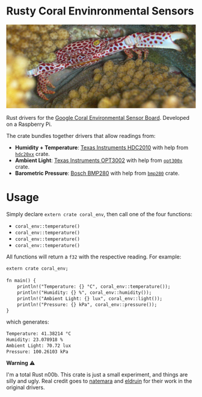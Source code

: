 # Rusty Coral Envinronmental Sensors

[<img src="trapezia.jpg">](https://en.wikipedia.org/wiki/Trapezia)

Rust drivers for the [Google Coral Environmental Sensor Board](https://coral.ai/docs/enviro-board/datasheet). Developed on a Raspberry Pi.

The crate bundles together drivers that allow readings from:
- **Humidity + Temperature**: [Texas Instruments HDC2010](https://www.ti.com/lit/ds/symlink/hdc2010.pdf) with help from [`hdc20xx`](https://crates.io/crates/hdc20xx) crate.
- **Ambient Light**: [Texas Instruments OPT3002](https://www.ti.com/lit/ds/symlink/opt3002.pdf) with help from [`opt300x`](https://crates.io/crates/opt300x) crate.
- **Barometric Pressure**: [Bosch BMP280](https://www.bosch-sensortec.com/media/boschsensortec/downloads/datasheets/bst-bmp280-ds001.pdf) with help from [`bmp280`](https://crates.io/crates/bmp280) crate.

# Usage

Simply declare `extern crate coral_env`, then call one of the four functions:
- `coral_env::temperature()`
- `coral_env::temperature()`
- `coral_env::temperature()`
- `coral_env::temperature()`

All functions will return a `f32` with the respective reading.
For example:
```
extern crate coral_env;

fn main() {
    println!("Temperature: {} °C", coral_env::temperature());
    println!("Humidity: {} %", coral_env::humidity());
    println!("Ambient Light: {} lux", coral_env::light());
    println!("Pressure: {} kPa", coral_env::pressure());
}
```

which generates:
```
Temperature: 41.38214 °C
Humidity: 23.078918 %
Ambient Light: 70.72 lux
Pressure: 100.26103 kPa
```

**Warning** ⚠️

I'm a total Rust n00b. This crate is just a small experiment, and things are silly and ugly.
Real credit goes to [natemara](https://github.com/natemara) and [eldruin](https://github.com/eldruin) for their work in the original drivers.
